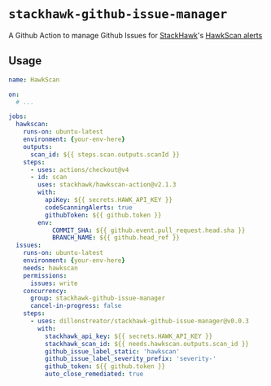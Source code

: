 # `stackhawk-github-issue-manager`

A Github Action to manage Github Issues for [StackHawk](https://www.stackhawk.com/)'s [HawkScan alerts](https://apidocs.stackhawk.com/reference/listscanalerts)


## Usage

```yaml
name: HawkScan

on:
  # ...

jobs:
  hawkscan:
    runs-on: ubuntu-latest
    environment: {your-env-here}
    outputs:
      scan_id: ${{ steps.scan.outputs.scanId }}
    steps:
      - uses: actions/checkout@v4
      - id: scan
        uses: stackhawk/hawkscan-action@v2.1.3
        with:
          apiKey: ${{ secrets.HAWK_API_KEY }}
          codeScanningAlerts: true
          githubToken: ${{ github.token }}
        env:
            COMMIT_SHA: ${{ github.event.pull_request.head.sha }}
            BRANCH_NAME: ${{ github.head_ref }}
  issues:
    runs-on: ubuntu-latest
    environment: {your-env-here}
    needs: hawkscan
    permissions:
      issues: write
    concurrency:
      group: stackhawk-github-issue-manager
      cancel-in-progress: false
    steps:
      - uses: dillonstreator/stackhawk-github-issue-manager@v0.0.3
        with:
          stackhawk_api_key: ${{ secrets.HAWK_API_KEY }}
          stackhawk_scan_id: ${{ needs.hawkscan.outputs.scan_id }}
          github_issue_label_static: 'hawkscan'
          github_issue_label_severity_prefix: 'severity-'
          github_token: ${{ github.token }}
          auto_close_remediated: true

```